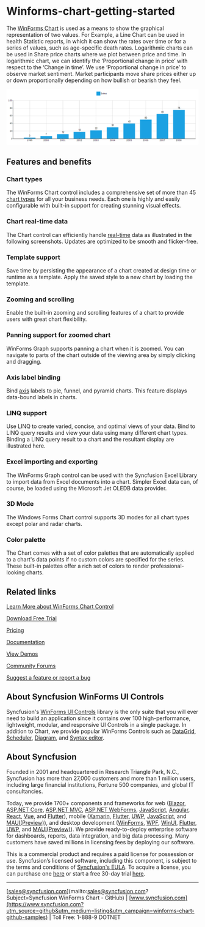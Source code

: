 # Winforms-chart-getting-started

The [WinForms Chart](https://www.syncfusion.com/winforms-ui-controls/chart?utm_source=github&utm_medium=listing&utm_campaign=winforms-chart-github-samples) is used as a means to show the graphical representation of two values. For Example, a Line Chart can be used in health Statistic reports, in which it can show the rates over time or for a series of values, such as age-specific death rates. Logarithmic charts can be used in Share price charts where we plot between price and time. In logarithmic chart, we can identify the ‘Proportional change in price’ with respect to the ‘Change in time’. We use ‘Proportional change in price’ to observe market sentiment. Market participants move share prices either up or down proportionally depending on how bullish or bearish they feel.

![](Images/GettingStarted_Output.PNG)

## Features and benefits

### Chart types
The WinForms Chart control includes a comprehensive set of more than 45 [chart types](https://www.syncfusion.com/winforms-ui-controls/chart/types?utm_source=github&utm_medium=listing&utm_campaign=winforms-chart-github-samples) for all your business needs. Each one is highly and easily configurable with built-in support for creating stunning visual effects. 

### Chart real-time data
The Chart control can efficiently handle [real-time](https://www.syncfusion.com/kb/9344/how-to-create-a-real-time-chart-in-wf?utm_source=github&utm_medium=listing&utm_campaign=winforms-chart-github-samples) data as illustrated in the following screenshots. Updates are optimized to be smooth and flicker-free.

### Template support
Save time by persisting the appearance of a chart created at design time or runtime as a template. Apply the saved style to a new chart by loading the template.

### Zooming and scrolling
Enable the built-in zooming and scrolling features of a chart to provide users with great chart flexibility. 

### Panning support for zoomed chart
WinForms Graph supports panning a chart when it is zoomed. You can navigate to parts of the chart outside of the viewing area by simply clicking and dragging. 

### Axis label binding
Bind [axis](https://help.syncfusion.com/windowsforms/chart/chart-axes?utm_source=github&utm_medium=listing&utm_campaign=winforms-chart-github-samples) labels to pie, funnel, and pyramid charts. This feature displays data-bound labels in charts.

### LINQ support
Use LINQ to create varied, concise, and optimal views of your data. Bind to LINQ query results and view your data using many different chart types. Binding a LINQ query result to a chart and the resultant display are illustrated here.

### Excel importing and exporting
The WinForms Graph control can be used with the Syncfusion Excel Library to import data from Excel documents into a chart. Simpler Excel data can, of course, be loaded using the Microsoft Jet OLEDB data provider.

### 3D Mode
The Windows Forms Chart control supports 3D modes for all chart types except polar and radar charts.

### Color palette
The Chart comes with a set of color palettes that are automatically applied to a chart's data points if no custom colors are specified for the series. These built-in palettes offer a rich set of colors to render professional-looking charts.

## Related links
[Learn More about WinForms Chart Control](https://www.syncfusion.com/winforms-ui-controls/chart?utm_source=github&utm_medium=listing&utm_campaign=winforms-chart-github-samples)

[Download Free Trial](https://www.syncfusion.com/downloads/windowsforms?utm_source=github&utm_medium=listing&utm_campaign=winforms-chart-github-samples)

[Pricing](https://www.syncfusion.com/sales/products/windowsforms?utm_source=github&utm_medium=listing&utm_campaign=winforms-chart-github-samples)

[Documentation](https://help.syncfusion.com/windowsforms/chart/overview?utm_source=github&utm_medium=listing&utm_campaign=winforms-chart-github-samples)

[View Demos](https://github.com/syncfusion/winforms-demos?utm_source=github&utm_medium=listing&utm_campaign=winforms-chart-github-samples)

[Community Forums](https://www.syncfusion.com/forums/windowsforms?utm_source=github&utm_medium=listing&utm_campaign=winforms-chart-github-samples)

[Suggest a feature or report a bug](https://www.syncfusion.com/feedback/winforms?utm_source=github&utm_medium=listing&utm_campaign=winforms-chart-github-samples)

## About Syncfusion WinForms UI Controls
Syncfusion's [WinForms UI Controls](https://www.syncfusion.com/winforms-ui-controls?utm_source=github&utm_medium=listing&utm_campaign=winforms-chart-github-samples) library is the only suite that you will ever need to build an application since it contains over 100 high-performance, lightweight, modular, and responsive UI Controls in a single package. In addition to Chart, we provide popular WinForms Controls such as [DataGrid](https://www.syncfusion.com/winforms-ui-controls/datagrid?utm_source=github&utm_medium=listing&utm_campaign=winforms-chart-github-samples), [Scheduler](https://www.syncfusion.com/winforms-ui-controls/scheduler?utm_source=github&utm_medium=listing&utm_campaign=winforms-chart-github-samples), [Diagram](https://www.syncfusion.com/winforms-ui-controls/diagram?utm_source=github&utm_medium=listing&utm_campaign=winforms-chart-github-samples), and [Syntax editor](https://www.syncfusion.com/winforms-ui-controls/syntax-editor?utm_source=github&utm_medium=listing&utm_campaign=winforms-chart-github-samples).

## About Syncfusion
Founded in 2001 and headquartered in Research Triangle Park, N.C., Syncfusion has more than 27,000 customers and more than 1 million users, including large financial institutions, Fortune 500 companies, and global IT consultancies.

Today, we provide 1700+ components and frameworks for web ([Blazor](https://www.syncfusion.com/blazor-components?utm_source=github&utm_medium=listing&utm_campaign=winforms-chart-github-samples), [ASP.NET Core](https://www.syncfusion.com/aspnet-core-ui-controls?utm_source=github&utm_medium=listing&utm_campaign=winforms-chart-github-samples), [ASP.NET MVC](https://www.syncfusion.com/aspnet-mvc-ui-controls?utm_source=github&utm_medium=listing&utm_campaign=winforms-chart-github-samples), [ASP.NET WebForms](https://www.syncfusion.com/jquery/aspnet-webforms-ui-controls?utm_source=github&utm_medium=listing&utm_campaign=winforms-chart-github-samples), [JavaScript](https://www.syncfusion.com/javascript-ui-controls?utm_source=github&utm_medium=listing&utm_campaign=winforms-chart-github-samples), [Angular](https://www.syncfusion.com/angular-ui-components?utm_source=github&utm_medium=listing&utm_campaign=winforms-chart-github-samples), [React](https://www.syncfusion.com/react-ui-components?utm_source=github&utm_medium=listing&utm_campaign=winforms-chart-github-samples), [Vue](https://www.syncfusion.com/vue-ui-components?utm_source=github&utm_medium=listing&utm_campaign=winforms-chart-github-samples), and [Flutter](https://www.syncfusion.com/flutter-widgets?utm_source=github&utm_medium=listing&utm_campaign=winforms-chart-github-samples)), mobile ([Xamarin](https://www.syncfusion.com/xamarin-ui-controls?utm_source=github&utm_medium=listing&utm_campaign=winforms-chart-github-samples), [Flutter](https://www.syncfusion.com/flutter-widgets?utm_source=github&utm_medium=listing&utm_campaign=winforms-chart-github-samples), [UWP](https://www.syncfusion.com/uwp-ui-controls?utm_source=github&utm_medium=listing&utm_campaign=winforms-chart-github-samples), [JavaScript](https://www.syncfusion.com/javascript-ui-controls?utm_source=github&utm_medium=listing&utm_campaign=winforms-chart-github-samples), and [MAUI(Preview)](https://www.syncfusion.com/maui-controls?utm_source=github&utm_medium=listing&utm_campaign=winforms-chart-github-samples)), and desktop development ([WinForms](https://www.syncfusion.com/winforms-ui-controls?utm_source=github&utm_medium=listing&utm_campaign=winforms-chart-github-samples), [WPF](https://www.syncfusion.com/wpf-ui-controls?utm_source=github&utm_medium=listing&utm_campaign=winforms-chart-github-samples), [WinUI](https://www.syncfusion.com/winui-controls?utm_source=github&utm_medium=listing&utm_campaign=winforms-chart-github-samples), [Flutter](https://www.syncfusion.com/flutter-widgets?utm_source=github&utm_medium=listing&utm_campaign=winforms-chart-github-samples), [UWP](https://www.syncfusion.com/uwp-ui-controls?utm_source=github&utm_medium=listing&utm_campaign=winforms-chart-github-samples), and [MAUI(Preview)](https://www.syncfusion.com/maui-controls?utm_source=github&utm_medium=listing&utm_campaign=winforms-chart-github-samples)). We provide ready-to-deploy enterprise software for dashboards, reports, data integration, and big data processing. Many customers have saved millions in licensing fees by deploying our software.


This is a commercial product and requires a paid license for possession or use. Syncfusion’s licensed software, including this component, is subject to the terms and conditions of [Syncfusion's EULA](https://www.syncfusion.com/eula/es/?utm_source=github&utm_medium=listing&utm_campaign=winforms-chart-github-samples). To acquire a license, you can purchase one [here]( https://www.syncfusion.com/sales/products/windowsforms?utm_source=github&utm_medium=listing&utm_campaign=winforms-chart-github-samples) or start a free 30-day trial [here](https://www.syncfusion.com/account/manage-trials/start-trials?utm_source=github&utm_medium=listing&utm_campaign=winforms-chart-github-samples).

___

[sales@syncfusion.com](mailto:sales@syncfusion.com?Subject=Syncfusion WinForms Chart - GitHub) | [www.syncfusion.com](https://www.syncfusion.com?utm_source=github&utm_medium=listing&utm_campaign=winforms-chart-github-samples) | Toll Free: 1-888-9 DOTNET


